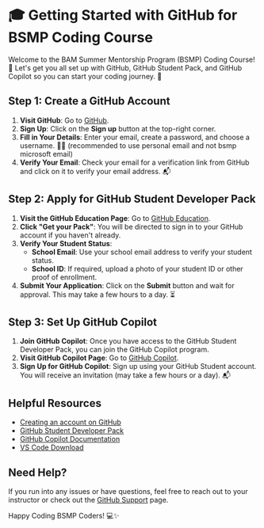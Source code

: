 # 🎓 Getting Started with GitHub for BSMP Coding Course  
   
Welcome to the BAM Summer Mentorship Program (BSMP) Coding Course! 🌟 Let's get you all set up with GitHub, GitHub Student Pack, and GitHub Copilot so you can start your coding journey. 🚀  
   
## Step 1: Create a GitHub Account  

1. **Visit GitHub**: Go to [GitHub](https://github.com).  
2. **Sign Up**: Click on the **Sign up** button at the top-right corner.  
3. **Fill in Your Details**: Enter your email, create a password, and choose a username. 📧🔑  (recommended to use personal email and not bsmp microsoft email)
4. **Verify Your Email**: Check your email for a verification link from GitHub and click on it to verify your email address. 📬  

## Step 2: Apply for GitHub Student Developer Pack

1. **Visit the GitHub Education Page**: Go to [GitHub Education](https://education.github.com/pack).  
2. **Click "Get your Pack"**: You will be directed to sign in to your GitHub account if you haven't already.  
3. **Verify Your Student Status**:  
    - **School Email**: Use your school email address to verify your student status.  
    - **School ID**: If required, upload a photo of your student ID or other proof of enrollment.  
4. **Submit Your Application**: Click on the **Submit** button and wait for approval. This may take a few hours to a day. ⏳  


## Step 3: Set Up GitHub Copilot  

1. **Join GitHub Copilot**: Once you have access to the GitHub Student Developer Pack, you can join the GitHub Copilot program.  
2. **Visit GitHub Copilot Page**: Go to [GitHub Copilot](https://copilot.github.com/).  
3. **Sign Up for GitHub Copilot**: Sign up using your GitHub Student account. You will receive an invitation (may take a few hours or a day). 📬  

## Helpful Resources 
   
- [Creating an account on GitHub](https://docs.github.com/en/get-started/start-your-journey/creating-an-account-on-github)
- [GitHub Student Developer Pack](https://education.github.com/pack)  
- [GitHub Copilot Documentation](https://docs.github.com/en/copilot)  
- [VS Code Download](https://code.visualstudio.com/)  
   
## Need Help? 
   
If you run into any issues or have questions, feel free to reach out to your instructor or check out the [GitHub Support](https://support.github.com/) page.   
  
Happy Coding BSMP Coders! 💻✨  
